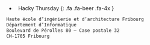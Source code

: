 
&nbsp;

* &nbsp; Hacky Thursday
{: .fa .fa-beer .fa-4x }

```txt
Haute école d’ingénierie et d’architecture Fribourg
Département d’Informatique
Boulevard de Pérolles 80 – Case postale 32
CH-1705 Fribourg
```
